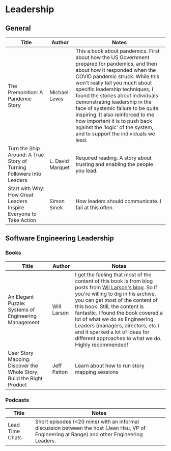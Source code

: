 # Leadership

## General

| Title | Author | Notes | 
| ----- | ------ | ----- | 
| The Premonition: A Pandemic Story | Michael Lewis | This a book about pandemics. First about how the US Government prepared for pandemics, and then about how it responded when the COVID pandemic struck. While this won't really tell you much about specific leadership techniques, I found the stories about individuals demonstrating leadership in the face of systemic failure to be quite inspiring. It also reinforced to me how important it is to push back against the 'logic' of the system, and to support the individuals we lead. |
| Turn the Ship Around: A True Story of Turning Followers Into Leaders | L. David Marquet | Required reading. A story about trusting and enabling the people you lead. |
| Start with Why: How Great Leaders Inspire Everyone to Take Action | Simon Sinek | How leaders should communicate. I fail at this often. | 

## Software Engineering Leadership

### Books

| Title | Author | Notes | 
| ----- | ------ | ----- | 
| An Elegant Puzzle: Systems of Engineering Management | Will Larson | I get the feeling that most of the content of this book is from blog posts from [Wil Larson's blog](https://lethain.com/). So if you're willing to dig in his archive, you can get most of the content of this book. Still, the content is fantastic. I found the book covered a lot of what we do as Engineering Leaders (managers, directors, etc.) and it sparked a lot of ideas for different approaches to what we do. Highly recommended! |
| User Story Mapping: Discover the Whole Story, Build the Right Product  | Jeff Patton | Learn about how to run story mapping sessions | 

### Podcasts
| Title | Notes | 
| ----- | ----- | 
| Lead Time Chats | Short episodes (<20 mins) with an informal discussion between the host (Jean Hsu, VP of Engineering at Range) and other Engineering Leaders. | 
